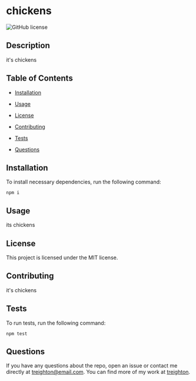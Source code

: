 # chickens
![GitHub license](https://img.shields.io/badge/license-MIT-blue.svg)

## Description

it's chickens

## Table of Contents 

* [Installation](#installation)

* [Usage](#usage)

* [License](#license)

* [Contributing](#contributing)

* [Tests](#tests)

* [Questions](#questions)

## Installation

To install necessary dependencies, run the following command:

```
npm i
```

## Usage

its chickens

## License

This project is licensed under the MIT license.
  
## Contributing

it's chickens

## Tests

To run tests, run the following command:

```
npm test
```

## Questions

If you have any questions about the repo, open an issue or contact me directly at treighton@email.com. You can find more of my work at [treighton](https://github.com/treighton/).

